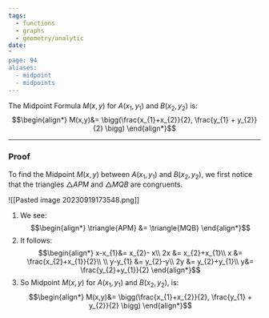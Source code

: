 ```yaml
---
tags:
  - functions
  - graphs
  - geometry/analytic
date: 
"
page: 94
aliases:
  - midpoint
  - midpoints
---
```

The Midpoint Formula $M(x,y)$ for $A(x_{1},y_{1})$ and $B(x_{2}, y_{2})$ is:
$$\begin{align*}
M(x,y)&= \bigg(\frac{x_{1}+x_{2}}{2}, \frac{y_{1} + y_{2}}{2} \bigg)
\end{align*}$$
___
### Proof

To find the Midpoint $M(x,y)$ between $A(x_{1},y_{1})$ and $B(x_{2},y_{2})$, we first notice that the triangles $\triangle{APM}$ and $\triangle{MQB}$ are congruents.

![[Pasted image 20230919173548.png]]
1. We see:
$$\begin{align*}
\triangle{APM} &= \triangle{MQB}
\end{align*}$$
2. It follows:
$$\begin{align*}
x-x_{1}&= x_{2}- x\\
2x &= x_{2}+x_{1}\\
x &= \frac{x_{2}+x_{1}}{2}\\
\\
y-y_{1} &= y_{2}-y\\
2y &= y_{2}+y_{1}\\
y&= \frac{y_{2}+y_{1}}{2}
\end{align*}$$
3. So Midpoint $M(x,y)$ for $A(x_{1},y_{1})$ and $B(x_{2},y_{2})$, is:
$$\begin{align*}
M(x,y)&= \bigg(\frac{x_{1}+x_{2}}{2}, \frac{y_{1} + y_{2}}{2} \bigg)
\end{align*}$$
